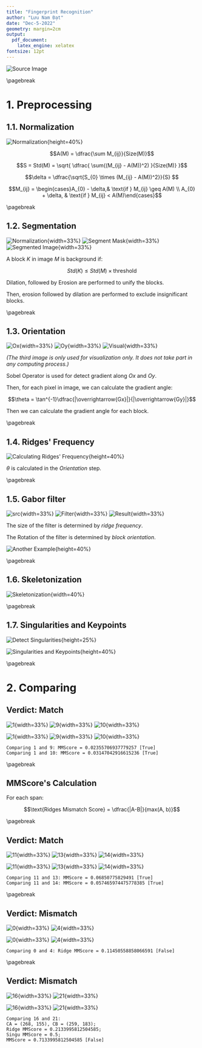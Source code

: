 ```yaml
---
title: "Fingerprint Recognition"
author: "Lưu Nam Đạt"
date: "Dec-5-2022"
geometry: margin=2cm
output: 
  pdf_document: 
    latex_engine: xelatex
fontsize: 12pt
---
```


![Source Image](./figures/0-src.jpg)

\pagebreak

# 1. Preprocessing

## 1.1. Normalization

![Normalization](./figures/1-norm.png){height=40%}

$$A(M) = \dfrac{\sum M_{ij}}{Size(M)}$$

$$S = Std(M) = \sqrt{ \dfrac{ \sum((M_{ij} - A(M))^2) }{Size(M)} }$$

$$\delta = \dfrac{\sqrt{S_{0} \times (M_{ij} - A(M))^2}}{S} $$

$$M_{ij} = \begin{cases}A_{0} - \delta,& \text{if } M_{ij} \geq A(M) \\ A_{0} + \delta, & \text{if } M_{ij} < A(M)\end{cases}$$

\pagebreak

## 1.2. Segmentation

![Normalization](./figures/1-norm.png){width=33%} ![Segment Mask](./figures/2-mask.png){width=33%} ![Segmented Image](./figures/3-segment-img.png){width=33%}

A block $K$ in image $M$ is background if: 

$$Std(K) \leq Std(M) \times \text{threshold}$$

Dilation, followed by Erosion are performed to unify the blocks.

Then, erosion followed by dilation are performed to exclude insignificant blocks.

\pagebreak

## 1.3. Orientation

![Ox](./figures/4-sobel-x.png){width=33%} ![Oy](./figures/5-sobel-y.png){width=33%} ![Visual](./figures/6-orient-visualized.png){width=33%}

*(The third image is only used for visualization only. It does not take part in any computing process.)*

Sobel Operator is used for detect gradient along $Ox$ and $Oy$.

Then, for each pixel in image, we can calculate the gradient angle:

$$\theta = \tan^{-1}\dfrac{|\overrightarrow{Gx}|}{|\overrightarrow{Gy}|}$$

Then we can calculate the gradient angle for each block.

\pagebreak

## 1.4. Ridges' Frequency

![Calculating Ridges' Frequency](./figures/freq.png){height=40%}

$\theta$ is calculated in the *Orientation* step.

\pagebreak

## 1.5. Gabor filter

![src](./figures/1-norm.png){width=33%} ![Filter](./figures/gabor-filter.png){width=33%} ![Result](./figures/7-gabor.png){width=33%}

The size of the filter is determined by *ridge frequency*.

The Rotation of the filter is determined by *block orientation*.

![Another Example](./figures/gabor-filter-2.png){height=40%}

\pagebreak

## 1.6. Skeletonization

![Skeletonization](./figures/8-sket.png){width=40%}

\pagebreak

## 1.7. Singularities and Keypoints

![Detect Singularities](./figures/corepoints.png){height=25%}

![Singularities and Keypoints](./figures/9-singularities.png){height=40%}

\pagebreak

# 2. Comparing

## Verdict: Match

![1](./figures/m-0-r-1.jpg){width=33%} ![9](./figures/m-0-r-9.jpg){width=33%} ![10](./figures/m-0-r-10.jpg){width=33%}

![1](./figures/m-0-s-1.png){width=33%} ![9](./figures/m-0-s-9.png){width=33%} ![10](./figures/m-0-s-10.png){width=33%}

```
Comparing 1 and 9: MMScore = 0.02355706937779257 [True]
Comparing 1 and 10: MMScore = 0.03147042916615236 [True]
```

\pagebreak

## MMScore's Calculation

For each span:

$$\text{Ridges Mismatch Score} = \dfrac{|A-B|}{max(A, b)}$$

\pagebreak

## Verdict: Match

![11](./figures/m-1-r-11.bmp){width=33%} ![13](./figures/m-1-r-13.bmp){width=33%} ![14](./figures/m-1-r-14.bmp){width=33%}

![11](./figures/m-1-s-11.png){width=33%} ![13](./figures/m-1-s-13.png){width=33%} ![14](./figures/m-1-s-14.png){width=33%}

```
Comparing 11 and 13: MMScore = 0.06850775829491 [True]
Comparing 11 and 14: MMScore = 0.057465974475778385 [True]
```

\pagebreak

## Verdict: Mismatch

![0](./figures/mm-0-r-0.jpg){width=33%} ![4](./figures/mm-0-r-4.jpg){width=33%}

![0](./figures/mm-0-s-0.png){width=33%} ![4](./figures/mm-0-s-4.png){width=33%}

```
Comparing 0 and 4: Ridge MMScore = 0.11450558858066591 [False]
```

\pagebreak

## Verdict: Mismatch

![16](./figures/mm-1-r-16.bmp){width=33%} ![21](./figures/mm-1-r-21.bmp){width=33%}

![16](./figures/mm-1-s-16.png){width=33%} ![21](./figures/mm-1-s-21.png){width=33%}

```
Comparing 16 and 21:
CA = (268, 155), CB = (259, 183);
Ridge MMScore = 0.2133995812504585; 
Singu MMScore = 0.5; 
MMScore = 0.7133995812504585 [False]
```
